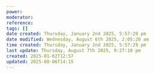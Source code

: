 ```yaml
---
power: 
moderator: 
reference: 
tags: []
date created: Thursday, January 2nd 2025, 5:57:29 pm
date modified: Wednesday, August 6th 2025, 2:05:20 am
time created: Thursday, January 2nd 2025, 5:57:29 pm
last update: Thursday, August 7th 2025, 9:27:10 pm
created: 2025-01-02T12:57
updated: 2025-08-06T14:15
---
```

